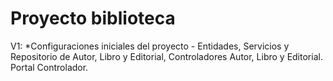 # Proyecto  biblioteca

V1:
*Configuraciones iniciales del proyecto - Entidades, Servicios y Repositorio de Autor, Libro y Editorial, Controladores Autor, Libro y Editorial. Portal Controlador.


